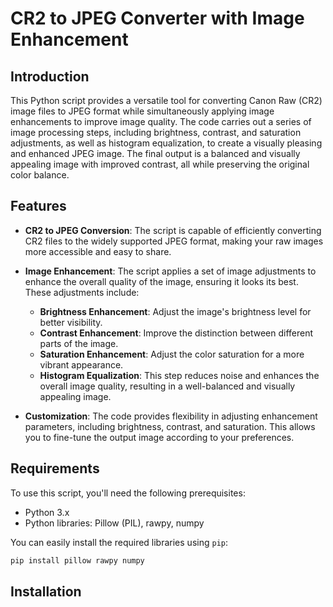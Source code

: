 # CR2 to JPEG Converter with Image Enhancement

## Introduction

This Python script provides a versatile tool for converting Canon Raw (CR2) image files to JPEG format while simultaneously applying image enhancements to improve image quality. The code carries out a series of image processing steps, including brightness, contrast, and saturation adjustments, as well as histogram equalization, to create a visually pleasing and enhanced JPEG image. The final output is a balanced and visually appealing image with improved contrast, all while preserving the original color balance.

## Features

- **CR2 to JPEG Conversion**: The script is capable of efficiently converting CR2 files to the widely supported JPEG format, making your raw images more accessible and easy to share.

- **Image Enhancement**: The script applies a set of image adjustments to enhance the overall quality of the image, ensuring it looks its best. These adjustments include:
  - **Brightness Enhancement**: Adjust the image's brightness level for better visibility.
  - **Contrast Enhancement**: Improve the distinction between different parts of the image.
  - **Saturation Enhancement**: Adjust the color saturation for a more vibrant appearance.
  - **Histogram Equalization**: This step reduces noise and enhances the overall image quality, resulting in a well-balanced and visually appealing image.

- **Customization**: The code provides flexibility in adjusting enhancement parameters, including brightness, contrast, and saturation. This allows you to fine-tune the output image according to your preferences.

## Requirements

To use this script, you'll need the following prerequisites:

- Python 3.x
- Python libraries: Pillow (PIL), rawpy, numpy

You can easily install the required libraries using `pip`:


```bash
pip install pillow rawpy numpy
```
## Installation
